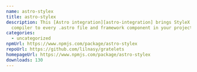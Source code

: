 ```yaml
---
name: astro-stylex
title: astro-stylex
description: This [Astro integration][astro-integration] brings StyleX's CSS
  compiler to every .astro file and framework component in your project.
categories:
  - uncategorized
npmUrl: https://www.npmjs.com/package/astro-stylex
repoUrl: https://github.com/lilnasy/gratelets
homepageUrl: https://www.npmjs.com/package/astro-stylex
downloads: 130
---
```

